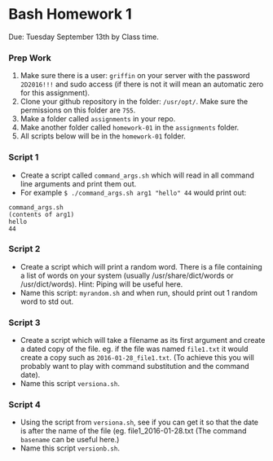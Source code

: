 # Bash Homework 1
Due: Tuesday September 13th by Class time.


### Prep Work

1. Make sure there is a user: `griffin` on your server with the password `2D2016!!!` and sudo access (if there is not it will mean an automatic zero for this assignment).
2. Clone your github repository in the folder: `/usr/opt/`. Make sure the permissions on this folder are `755`.
3. Make a folder called `assignments` in your repo.
4. Make another folder called `homework-01` in the `assignments` folder.
5. All scripts below will be in the `homework-01` folder.


### Script 1

- Create a script called `command_args.sh` which will read in all command line arguments and print them out.
- For example `$ ./command_args.sh arg1 "hello" 44` would print out:

```
command_args.sh
(contents of arg1)
hello
44
```



### Script 2


- Create a script which will print a random word. There is a file containing a list of words on your system (usually /usr/share/dict/words or /usr/dict/words). Hint: Piping will be useful here.
- Name this script: `myrandom.sh` and when run, should print out 1 random word to std out.


### Script 3 

- Create a script which will take a filename as its first argument and create a dated copy of the file. eg. if the file was named `file1.txt` it would create a copy such as `2016-01-28_file1.txt`. (To achieve this you will probably want to play with command substitution and the command date).
- Name this script `versiona.sh`.

### Script 4

- Using the script from `versiona.sh`, see if you can get it so that the date is after the name of the file (eg. file1_2016-01-28.txt (The command `basename` can be useful here.)
- Name this script `versionb.sh`. 
